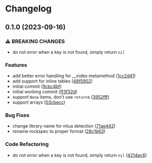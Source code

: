 # Changelog

## 0.1.0 (2023-09-16)


### ⚠ BREAKING CHANGES

* do not error when a key is not found, simply return `nil`

### Features

* add better error handling for __index metamethod ([1cc2d41](https://github.com/vhyrro/toml-edit.lua/commit/1cc2d4198d9ee9ccd7b8c8f2d9b3171b76a483d6))
* add support for inline tables ([48f5902](https://github.com/vhyrro/toml-edit.lua/commit/48f5902a1a206b89b5af2b018e4aee7609589320))
* initial commit ([9cbc4bf](https://github.com/vhyrro/toml-edit.lua/commit/9cbc4bf6900c1e963e64c6500111b2e792132884))
* initial working commit ([ff3f32d](https://github.com/vhyrro/toml-edit.lua/commit/ff3f32d697782ba2d71522275887c49a348af0dc))
* support `None` items, don't use `return`s ([3952fff](https://github.com/vhyrro/toml-edit.lua/commit/3952fffdb7b5a40f5640deee2cb4e2c84d244fb4))
* support arrays ([03cbecc](https://github.com/vhyrro/toml-edit.lua/commit/03cbecce7274dc0026e6a7a3cdb743f1a1f195fa))


### Bug Fixes

* change library name for mlua detection ([71ae442](https://github.com/vhyrro/toml-edit.lua/commit/71ae44241b7c51750ce70080270bad71c8d63577))
* rename rockspec to proper format ([28c1b63](https://github.com/vhyrro/toml-edit.lua/commit/28c1b638ab8507e0af9955fe31d2a7cd7511828e))


### Code Refactoring

* do not error when a key is not found, simply return `nil` ([4214ec6](https://github.com/vhyrro/toml-edit.lua/commit/4214ec610a28660c01340a008f8217fa423cc880))
